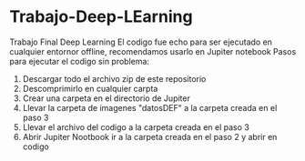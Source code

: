 # Trabajo-Deep-LEarning
Trabajo Final
Deep Learning El codigo fue echo para ser ejecutado en cualquier entornor offline, recomendamos usarlo en Jupiter notebook 
Pasos para ejecutar el codigo sin problema:
1. Descargar todo el archivo zip de este repositorio
2. Descomprimirlo en cualquier carpta
3. Crear una carpeta en el directorio de Jupiter
4. Llevar la carpeta de imagenes "datosDEF" a la carpeta creada en el paso 3
5. Llevar el archivo del codigo a la carpeta creada en el paso 3
6. Abrir Jupiter Nootbook ir a la carpeta creada en el paso 2 y abrir en codigo
